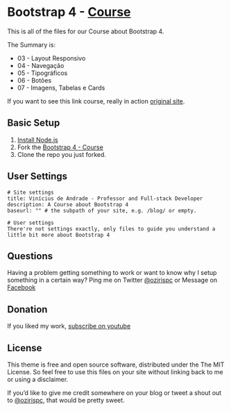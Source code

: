 # Bootstrap 4 - [Course](http://udemy.com/bootstrap-4-ozirispc/)

This is all of the files for our Course about Bootstrap 4.

The Summary is:

- 03 - Layout Responsivo
- 04 - Navegação
- 05 - Tipográficos
- 06 - Botões
- 07 - Imagens, Tabelas e Cards

If you want to see this link course, really in action [original site](http://udemy.com/bootstrap-4-ozirispc/).

## Basic Setup

1. [Install Node.js](http://https://nodejs.org/)
2. Fork the [Bootstrap 4 - Course](https://github.com/vsandrade/curso-bootstrap4/fork)
3. Clone the repo you just forked.

## User Settings

```
# Site settings
title: Vinícius de Andrade - Professor and Full-stack Developer
description: A Course about Bootstrap 4
baseurl: "" # the subpath of your site, e.g. /blog/ or empty.

# User settings
There're not settings exactly, only files to guide you understand a little bit more about Bootstrap 4
```

## Questions

Having a problem getting something to work or want to know why I setup something in a certain way? Ping me on Twitter [@ozirispc](https://twitter.com/ozirispc) or Message on [Facebook](http://facebook.com/ozirispc)


## Donation

If you liked my work, [subscribe on youtube](https://www.youtube.com/user/ozirispc?sub_confirmation=1)

## License

This theme is free and open source software, distributed under the The MIT License. So feel free to use this files on your site without linking back to me or using a disclaimer.

If you’d like to give me credit somewhere on your blog or tweet a shout out to [@ozirispc](https://twitter.com/ozirispc), that would be pretty sweet.
